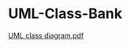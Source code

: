 # UML-Class-Bank



[UML class diagram.pdf](https://github.com/DEKaloyanov18/UML-Class-Bank/files/10957879/UML.class.diagram.pdf)
